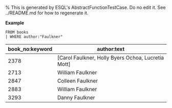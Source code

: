 % This is generated by ESQL's AbstractFunctionTestCase. Do no edit it. See ../README.md for how to regenerate it.

**Example**

```esql
FROM books
| WHERE author:"Faulkner"
```

| book_no:keyword | author:text |
| --- | --- |
| 2378 | [Carol Faulkner, Holly Byers Ochoa, Lucretia Mott] |
| 2713 | William Faulkner |
| 2847 | Colleen Faulkner |
| 2883 | William Faulkner |
| 3293 | Danny Faulkner |


